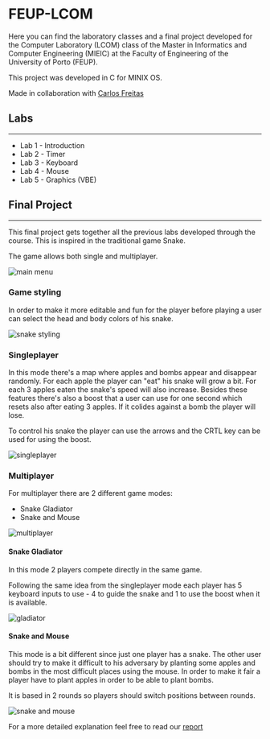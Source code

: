 # FEUP-LCOM

Here you can find  the laboratory classes and a final project developed for the Computer Laboratory (LCOM) class of the Master in Informatics and Computer Engineering (MIEIC) at the Faculty of Engineering of the University of Porto (FEUP).

This project was developed in C for MINIX OS.

Made in collaboration with [Carlos Freitas](https://github.com/CarlosFr97)

## Labs
--------------------

* Lab 1 - Introduction
* Lab 2 - Timer
* Lab 3 - Keyboard
* Lab 4 - Mouse
* Lab 5 - Graphics (VBE)

## Final Project
--------------------

This final project gets together all the previous labs developed through the course. This is inspired in the traditional game Snake.

The game allows both single and multiplayer.

![main menu](https://github.com/luisnmartins/feup-lcom/blob/master/proj/screenshots/menu.png)


### **Game styling**


In order to make it more editable and fun for the player before playing a user can select the head and body colors of his snake.

![snake styling](https://github.com/luisnmartins/feup-lcom/blob/master/proj/screenshots/styling.png)

### **Singleplayer**

In this mode there's a map where apples and bombs appear and disappear randomly. For each apple the player can "eat" his snake will grow a bit. For each 3 apples eaten the snake's speed will also increase. Besides these features there's also a boost that a user can use for one second which resets also after eating 3 apples. If it colides against a bomb the player will lose.

To control his snake the player can use the arrows and the CRTL key can be used for using the boost.

![singleplayer](https://github.com/luisnmartins/feup-lcom/blob/master/proj/screenshots/singleplayer.png)


### **Multiplayer**

For multiplayer there are 2 different game modes:

* Snake Gladiator
* Snake and Mouse

![multiplayer](https://github.com/luisnmartins/feup-lcom/blob/master/proj/screenshots/multiplayer.png)

#### Snake Gladiator

In this mode 2 players compete directly in the same game.

Following the same idea from the singleplayer mode each player has 5 keyboard inputs to use - 4 to guide the snake and 1 to use the boost when it is available.

![gladiator](https://github.com/luisnmartins/feup-lcom/blob/master/proj/screenshots/gladiator.png)


#### Snake and Mouse

This mode is a bit different since just one player has a snake. The other user should try to make it difficult to his adversary by planting some apples and bombs in the most difficult places using the mouse. In order to make it fair a player have to plant apples in order to be able to plant bombs.

It is based in 2 rounds so players should switch positions between rounds.


![snake and mouse](https://github.com/luisnmartins/feup-lcom/blob/master/proj/screenshots/snakemouse.png)




For a more detailed explanation feel free to read our [report](https://github.com/luisnmartins/feup-lcom/blob/master/proj/doc/relatorio.pdf)

